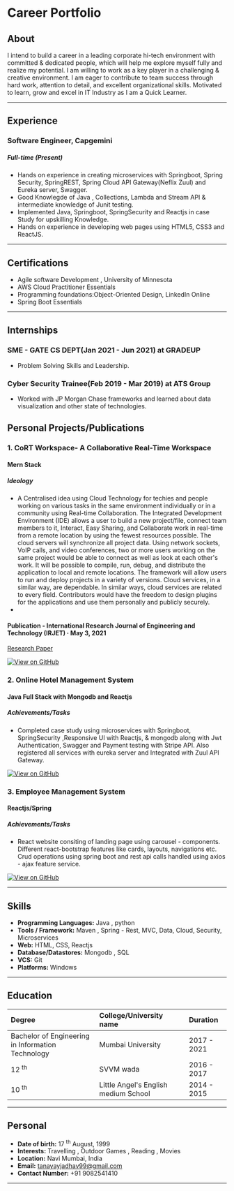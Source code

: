 # Career Portfolio
## About
I intend to build a career in a leading corporate hi-tech environment with committed & dedicated people, which will help me explore myself fully and realize my potential. I am willing to work as a key player in a challenging & creative environment. I am eager to contribute to team success through hard work, attention to detail, and excellent organizational skills. Motivated to learn, grow and excel in IT Industry as I am a Quick Learner.

---

## Experience
### Software Engineer, Capgemini 
##### Full-time  (Present)
* 	Hands on experience in creating microservices with Springboot, Spring Security, SpringREST, Spring Cloud API Gateway(Neflix Zuul) and Eureka server, Swagger.
* 	Good Knowlegde of Java , Collections, Lambda and Stream API & intermediate knowledge of Junit testing.
* 	Implemented Java, Springboot, SpringSecurity and Reactjs in case Study for upskilling Knowledge.
* 	Hands on experience in developing web pages using HTML5, CSS3 and ReactJS.

---

## Certifications

* Agile software Development , University of Minnesota
* AWS Cloud Practitioner Essentials
* Programming foundations:Object-Oriented Design, LinkedIn Online
* Spring Boot Essentials

---

## Internships

### SME - GATE CS DEPT(Jan 2021 - Jun 2021) at GRADEUP
*   Problem Solving Skills and Leadership.

### Cyber Security Trainee(Feb 2019 - Mar 2019) at ATS Group
* Worked with JP Morgan Chase frameworks and learned about data visualization and other state of technologies.

## Personal Projects/Publications

### 1. CoRT Workspace- A Collaborative Real-Time Workspace
#### Mern Stack
##### Ideology
- A Centralised idea using Cloud Technology for techies and people working on various tasks in the same environment individually or in a community using Real-time Collaboration. The Integrated Development Environment (IDE) allows a user to build a new project/file, connect team members to it, Interact, Easy Sharing, and Collaborate work in real-time from a remote location by using the fewest resources possible. The cloud servers will synchronize all project data. Using network sockets, VoIP calls, and video conferences, two or more users working on the same project would be able to connect as well as look at each other's work. It will be possible to compile, run, debug, and distribute the application to local and remote locations. The framework will allow users to run and deploy projects in a variety of versions. Cloud services, in a similar way, are dependable. In similar ways, cloud services are related to every field. Contributors would have the freedom to design plugins for the applications and use them personally and publicly securely.
- 
#### Publication - International Research Journal of Engineering and Technology (IRJET) · May 3, 2021
[Research Paper](https://www.irjet.net/archives/V8/i5/IRJET-V8I5337.pdf)

[![View on GitHub](https://img.shields.io/badge/GitHub-View_on_GitHub-blue?logo=GitHub)](https://github.com/tanaya1708)

### 2. Online Hotel Management System 
#### Java Full Stack with Mongodb and Reactjs
##### Achievements/Tasks
- Completed case study using microservices with Springboot, SpringSecurity ,Responsive UI with Reactjs, & mongodb along with Jwt Authentication, Swagger and Payment testing with Stripe API. Also registered all services with eureka server and Integrated with Zuul API Gateway.

[![View on GitHub](https://img.shields.io/badge/GitHub-View_on_GitHub-blue?logo=GitHub)](https://github.com/tanaya1708/HMS--CaseStudy.git)

### 3. Employee Management System
#### Reactjs/Spring
##### Achievements/Tasks
- React website consiting of landing page using carousel - components. Different react-bootstrap features like cards, layouts, navigations etc. Crud operations using spring boot and rest api calls handled using axios - ajax feature service.

[![View on GitHub](https://img.shields.io/badge/GitHub-View_on_GitHub-blue?logo=GitHub)](https://github.com/tanaya1708/react-website.git)


---

## Skills

* **Programming Languages:** Java , python
* **Tools / Framework:**  Maven , Spring - Rest, MVC, Data, Cloud, Security, Microservices
* **Web:** HTML, CSS, Reactjs
* **Database/Datastores:** Mongodb , SQL
* **VCS:** Git
* **Platforms:** Windows


---

## Education

| Degree        | College/University name        | Duration |
|:-------------|:------------------|:------|
| Bachelor of Engineering in Information Technology | Mumbai University | 2017 - 2021  |
| 12 <sup>th</sup>          | SVVM wada     | 2016 - 2017   |
| 10 <sup>th</sup>          | Little Angel's English medium School | 2014 - 2015  |

---

## Personal

*  **Date of birth:**  17 <sup>th</sup> August, 1999 
*  **Interests:**  Travelling , Outdoor Games , Reading , Movies
*  **Location:**  Navi Mumbai, India
*  **Email:**  tanayayjadhav99@gmail.com
*  **Contact Number:**  +91 9082541410

* * *
